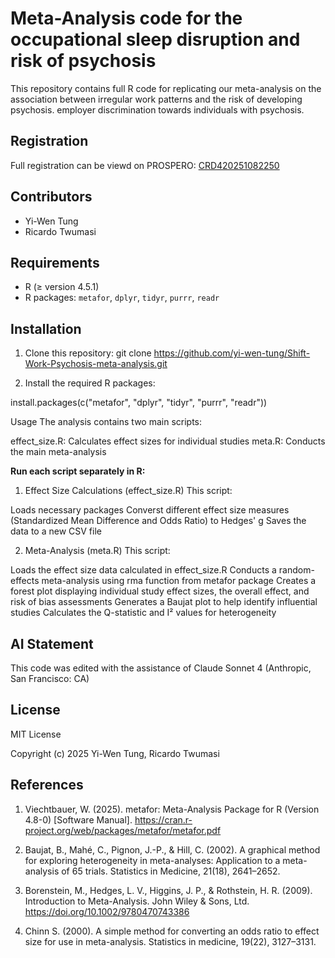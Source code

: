 # Meta-Analysis code for the occupational sleep disruption and risk of psychosis

This repository contains full R code for replicating our meta-analysis on the association between irregular work patterns and the risk of developing psychosis. employer discrimination towards individuals with psychosis.

## Registration

Full registration can be viewd on PROSPERO: [CRD420251082250](https://www.crd.york.ac.uk/PROSPERO/view/CRD420251082250)

## Contributors

- Yi-Wen Tung
- Ricardo Twumasi

## Requirements 

- R (≥ version 4.5.1)
- R packages: `metafor`, `dplyr`, `tidyr`, `purrr`, `readr`

## Installation

1. Clone this repository: git clone https://github.com/yi-wen-tung/Shift-Work-Psychosis-meta-analysis.git

2. Install the required R packages:

install.packages(c("metafor", "dplyr", "tidyr", "purrr", "readr"))

Usage
The analysis contains two main scripts:

effect_size.R: Calculates effect sizes for individual studies
meta.R: Conducts the main meta-analysis

**Run each script separately in R:**
1. Effect Size Calculations (effect_size.R)
This script:

Loads necessary packages
Converst different effect size measures (Standardized Mean Difference and Odds Ratio) to Hedges' g 
Saves the data to a new CSV file

2. Meta-Analysis (meta.R)
This script:

Loads the effect size data calculated in effect_size.R
Conducts a random-effects meta-analysis using rma function from metafor package
Creates a forest plot displaying individual study effect sizes, the overall effect, and risk of bias assessments
Generates a Baujat plot to help identify influential studies
Calculates the Q-statistic and I² values for heterogeneity

## AI Statement

This code was edited with the assistance of Claude Sonnet 4 (Anthropic, San Francisco: CA)

## License

MIT License

Copyright (c) 2025 Yi-Wen Tung, Ricardo Twumasi

## References

1. Viechtbauer, W. (2025). metafor: Meta-Analysis Package for R (Version 4.8-0) [Software Manual]. https://cran.r-project.org/web/packages/metafor/metafor.pdf

3. Baujat, B., Mahé, C., Pignon, J.-P., & Hill, C. (2002). A graphical method for exploring heterogeneity in meta-analyses: Application to a meta-analysis of 65 trials. Statistics in Medicine, 21(18), 2641–2652.

4. Borenstein, M., Hedges, L. V., Higgins, J. P., & Rothstein, H. R. (2009). Introduction to Meta-Analysis. John Wiley & Sons, Ltd.
https://doi.org/10.1002/9780470743386

5. Chinn S. (2000). A simple method for converting an odds ratio to effect size for use in meta-analysis. Statistics in medicine, 19(22), 3127–3131.
